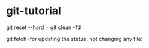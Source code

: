 # git-tutorial

git reset --hard
+
git clean -fd


git fetch (for updating the status, not changing any file)
